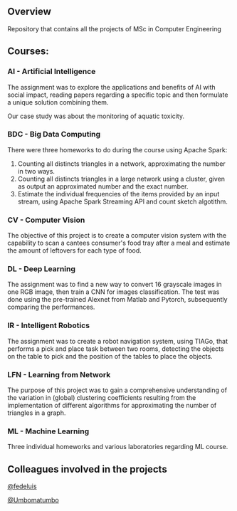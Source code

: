 ## Overview
Repository that contains all the projects of MSc in Computer Engineering
## Courses:
### AI - Artificial Intelligence
The assignment was to explore the applications and benefits of AI with social impact, reading papers regarding a specific topic and then formulate a unique solution combining them.

Our case study was about the monitoring of aquatic toxicity.

### BDC - Big Data Computing
There were three homeworks to do during the course using Apache Spark:
1. Counting all distincts triangles in a network, approximating the number in two ways.
2. Counting all distincts triangles in a large network using a cluster, given as output an approximated number and the exact number.
3. Estimate the individual frequencies of the items provided by an input stream, using Apache Spark Streaming API and count sketch algotithm.

### CV - Computer Vision
The objective of this project is to create a computer vision system with the capability to scan a cantees consumer's food tray after a meal and estimate the amount of leftovers for each type of food.

### DL - Deep Learning
The assignment was to find a new way to convert 16 grayscale images in one RGB image, then train a CNN for images classification. The test was done using the pre-trained Alexnet from Matlab and Pytorch, subsequently comparing the performances.

### IR - Intelligent Robotics
The assignment was to create a robot navigation system, using TIAGo, that performs a pick and place task between two rooms, detecting the objects on the table to pick and the position of the tables to place the objects.

### LFN - Learning from Network
The purpose of this project was to gain a comprehensive understanding of the variation in (global) clustering coefficients resulting from the implementation of different algorithms for approximating the number of triangles in a graph.

### ML - Machine Learning
Three individual homeworks and various laboratories regarding ML course.

## Colleagues involved in the projects
[@fedeluis](https://github.com/fedeluis)

[@Umbomatumbo](https://github.com/Umbomatumbo)
